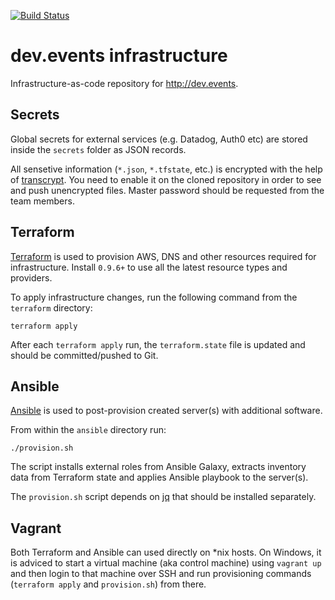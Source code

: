 
[![Build Status](https://travis-ci.org/devchampions/devevents-infra.svg?branch=master)](https://travis-ci.org/devchampions/devevents-infra)

# dev.events infrastructure

Infrastructure-as-code repository for <http://dev.events>.

## Secrets

Global secrets for external services (e.g. Datadog, Auth0 etc) are stored inside the `secrets` folder as JSON records. 

All sensetive information (`*.json`, `*.tfstate`, etc.) is encrypted with the help of [transcrypt](https://github.com/elasticdog/transcrypt). You need to enable it on the cloned repository in order to see and push unencrypted files. Master password should be requested from the team members.

## Terraform

[Terraform](https://www.terraform.io/) is used to provision AWS, DNS and other resources required for infrastructure. Install `0.9.6+` to use all the latest resource types and providers.

To apply infrastructure changes, run the following command from the `terraform` directory:

    terraform apply

After each `terraform apply` run, the `terraform.state` file is updated and should be committed/pushed to Git.

## Ansible

[Ansible](https://www.ansible.com/) is used to post-provision created server(s) with additional software. 

From within the `ansible` directory run:

    ./provision.sh

The script installs external roles from Ansible Galaxy, extracts inventory data from Terraform state and applies Ansible playbook to the server(s).

The `provision.sh` script depends on [jq](https://stedolan.github.io/jq/) that should be installed separately.

## Vagrant

Both Terraform and Ansible can used directly on \*nix hosts. On Windows, it is adviced to start a virtual machine (aka control machine) using `vagrant up` and then login to that machine over SSH and run provisioning commands (`terraform apply` and `provision.sh`) from there.

